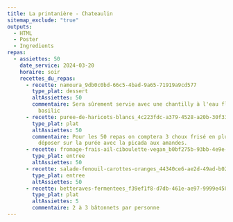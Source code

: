 ```yaml
---
title: La printanière - Chateaulin
sitemap_exclude: "true"
outputs: 
  - HTML 
  - Poster 
  - Ingredients
repas:
  - assiettes: 50
    date_service: 2024-03-20
    horaire: soir
    recettes_du_repas:
      - recette: namoura_9db0c0bd-66c5-4bad-9a65-71919a9cd577
        type_plat: dessert
        altAssiettes: 50
        commentaire: Sera sûrement servie avec une chantilly à l'eau florale de citron
          basilic
      - recette: puree-de-haricots-blancs_4c223fdc-a379-4528-a20b-30f33bd61f20
        type_plat: plat
        altAssiettes: 50
        commentaire: Pour les 50 repas on comptera 3 choux frisé en plus pour les
          déposer sur la purée avec la picada aux amandes.
      - recette: fromage-frais-ail-ciboulette-vegan_b0bf275b-93bb-4e9e-8d85-90a24e653a00
        type_plat: entree
        altAssiettes: 50
      - recette: salade-fenouil-carottes-oranges_44340ce6-ae2d-49ad-b024-599a435f5d19
        type_plat: entree
        altAssiettes: 50
      - recette: betteraves-fermentees_f39ef1f8-d7db-461e-ae97-9999e4582278
        type_plat: plat
        altAssiettes: 5
        commentaire: 2 à 3 bâtonnets par personne
---
```

